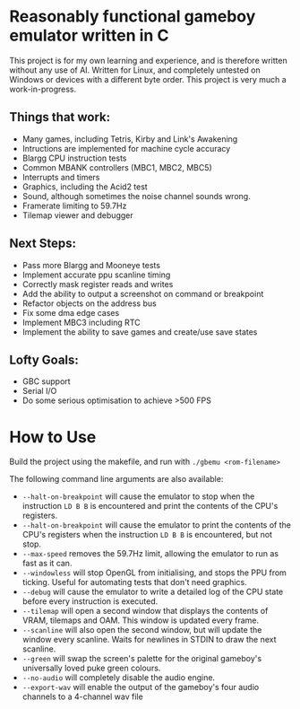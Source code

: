 # Reasonably functional gameboy emulator written in C
This project is for my own learning and experience, and is therefore written without any use of AI. Written for Linux, and completely untested on Windows or devices with a different byte order. This project is very much a work-in-progress.

## Things that work:
 - Many games, including Tetris, Kirby and Link's Awakening
 - Intructions are implemented for machine cycle accuracy
 - Blargg CPU instruction tests
 - Common MBANK controllers (MBC1, MBC2, MBC5)
 - Interrupts and timers
 - Graphics, including the Acid2 test
 - Sound, although sometimes the noise channel sounds wrong.
 - Framerate limiting to 59.7Hz
 - Tilemap viewer and debugger

## Next Steps:
 - Pass more Blargg and Mooneye tests
 - Implement accurate ppu scanline timing
 - Correctly mask register reads and writes
 - Add the ability to output a screenshot on command or breakpoint
 - Refactor objects on the address bus
 - Fix some dma edge cases
 - Implement MBC3 including RTC
 - Implement the ability to save games and create/use save states

## Lofty Goals:
 - GBC support
 - Serial I/O
 - Do some serious optimisation to achieve >500 FPS

# How to Use
 Build the project using the makefile, and run with `./gbemu <rom-filename>`
 
 The following command line arguments are also available:
 - `--halt-on-breakpoint` will cause the emulator to stop when the instruction `LD B B` is encountered and print the contents of the CPU's registers.
 - `--halt-on-breakpoint` will cause the emulator to print the contents of the CPU's registers when the instruction `LD B B` is encountered, but not stop.
 - `--max-speed` removes the 59.7Hz limit, allowing the emulator to run as fast as it can.
 - `--windowless` will stop OpenGL from initialising, and stops the PPU from ticking. Useful for automating tests that don't need graphics.
 - `--debug` will cause the emulator to write a detailed log of the CPU state before every instruction is executed.
 - `--tilemap` will open a second window that displays the contents of VRAM, tilemaps and OAM. This window is updated every frame.
 - `--scanline` will also open the second window, but will update the window every scanline. Waits for newlines in STDIN to draw the next scanline.
 - `--green` will swap the screen's palette for the original gameboy's universally loved puke green colours.
 - `--no-audio` will completely disable the audio engine.
 - `--export-wav` will enable the output of the gameboy's four audio channels to a 4-channel wav file